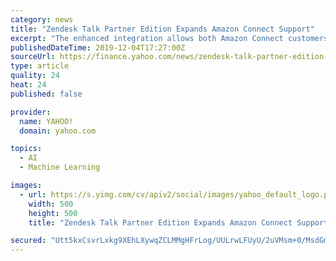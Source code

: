 ```yaml
---
category: news
title: "Zendesk Talk Partner Edition Expands Amazon Connect Support"
excerpt: "The enhanced integration allows both Amazon Connect customers and Zendesk Support customers to leverage multiple sophisticated artificial intelligence (AI) and machine learning (ML) services from Amazon Web Services (AWS) to improve contact center agent efficiency while reducing the time end-customers spend interacting with customer service."
publishedDateTime: 2019-12-04T17:27:00Z
sourceUrl: https://finance.yahoo.com/news/zendesk-talk-partner-edition-expands-163000625.html
type: article
quality: 24
heat: 24
published: false

provider:
  name: YAHOO!
  domain: yahoo.com

topics:
  - AI
  - Machine Learning

images:
  - url: https://s.yimg.com/cv/apiv2/social/images/yahoo_default_logo.png
    width: 500
    height: 500
    title: "Zendesk Talk Partner Edition Expands Amazon Connect Support"

secured: "Utt5kxCsvrLxkg9XEhLXywqZCLMMgHFrLog/UULrwLFUyU/2uVMsm+0/MsdGmTrM+k8nYeIYzq7hkXihhpgYW3iq8VtujRQXSMcraHTp7s2P7Ntv/PWozWfV2WDomFKQLntuuiug+I1NBKjGHjSdt/TbVj3mlJk7neAKkxev/1mCIjo6vviLs6sPFsyyuWrtNiEVin89PPzsRbaEaKgunGzDVrv57WpgjHXAfyZtHONnJs3p8FxPcR0ReO8URwc7Kcr5Z4LuKccpRcrWxnBTYQ==;3XzVFZIwJ45Q7E8y4/StEg=="
---
```


